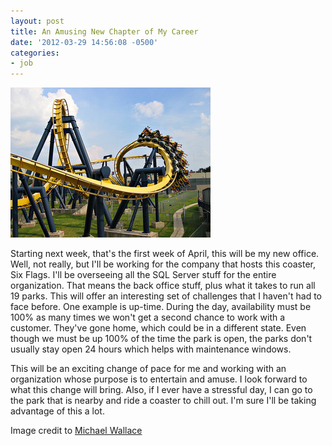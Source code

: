 ```yaml
---
layout: post
title: An Amusing New Chapter of My Career
date: '2012-03-29 14:56:08 -0500'
categories:
- job
---
```

![My New Office](/images/77798734_9b0c83f474_n.jpg) 

Starting next week, that's the first week of April, this will be my new office. Well, not really, but I'll be working for the company that hosts this coaster, Six Flags. I'll be overseeing all the SQL Server stuff for the entire organization. That means the back office stuff, plus what it takes to run all 19 parks. This will offer an interesting set of challenges that I haven't had to face before. One example is up-time. During the day, availability must be 100% as many times we won't get a second chance to work with a customer. They've gone home, which could be in a different state. Even though we must be up 100% of the time the park is open, the parks don't usually stay open 24 hours which helps with maintenance windows.

This will be an exciting change of pace for me and working with an organization whose purpose is to entertain and amuse. I look forward to what this change will bring. Also, if I ever have a stressful day, I can go to the park that is nearby and ride a coaster to chill out. I'm sure I'll be taking advantage of this a lot.

Image credit to [Michael Wallace](http://www.flickr.com/photos/wallaceperspective/77798734/)
